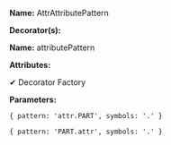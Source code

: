**Name:** AttrAttributePattern

**Decorator(s):**

**Name:** attributePattern

**Attributes:**

✔ Decorator Factory

**Parameters:**

```
{ pattern: 'attr.PART', symbols: '.' }
```

```
{ pattern: 'PART.attr', symbols: '.' }
```

